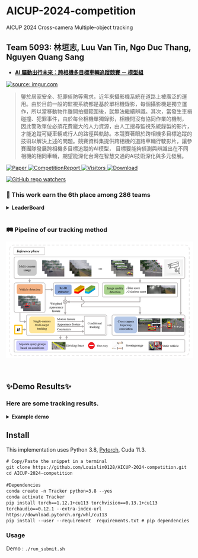 # AICUP-2024-competition
AICUP 2024 Cross-camera Multiple-object tracking

## Team 5093: 林垣志, Luu Van Tin, Ngo Duc Thang, Nguyen Quang Sang 
- [**AI 驅動出行未來：跨相機多目標車輛追蹤競賽 － 模型組**](https://tbrain.trendmicro.com.tw/Competitions/Details/33)  
  
<a href="https://tbrain.trendmicro.com.tw/Competitions/Details/33"><img src="https://i.imgur.com/3nfLbdW.png" title="source: imgur.com" /></a>  
> 鑒於居家安全、犯罪偵防等需求，近年來攝影機系統在道路上被廣泛的運用。由於目前一般的監視系統都是基於單相機錄影，每個攝影機是獨立運作，所以當移動物件離開拍攝範圍後，就無法繼續辨識。其次，當發生車禍碰撞、犯罪事件，由於每台相機單獨錄影，相機間沒有協同作業的機制，
> 因此警政單位必須花費龐大的人力資源，由人工搜尋監視系統錄製的影片，才能追蹤可疑車輛或行人的路徑與軌跡。本競賽著眼於跨相機多目標追蹤的技術以解決上述的問題。競賽資料集提供跨相機的道路車輛行駛影片，讓參賽團隊發展跨相機多目標追蹤的AI模型，
> 目標要能夠偵測與辨識出在不同相機的相同車輛，期望能深化台灣在智慧交通的AI技術深化與多元發展。 

<a href="https://drive.google.com/file/d/1VLShkCYHkK3wPXu97iid_D3epXNhmRP8/view?usp=sharing" target="_blank">
  <img src="https://img.shields.io/badge/Supplementary-Paper-blue" alt="Paper">
</a>

<a href="https://drive.google.com/file/d/1kPULVZGvUKC-0ohew0K2pYOyIksacUXv/view?usp=sharing" target="_blank">
  <img src="https://img.shields.io/badge/Supplementary-CompetitionReport-blue" alt="CompetitionReport">
</a>

<a href="https://api.visitorbadge.io/api/visitors?path=https%3A%2F%2Fgithub.com%2Louislin0128%2FAICUP-2024-competition&label=visitors&countColor=%232ccce4&style=plastic" target="_blank">
  <img src="https://api.visitorbadge.io/api/visitors?path=https%3A%2F%2Fgithub.com%2Louislin0128%2FAICUP-2024-competition&label=visitors&countColor=%232ccce4&style=plastic" alt="Visitors">
</a>

<a href="https://img.shields.io/github/downloads/Louislin0128/AICUP-2024-competition/total" target="_blank">
  <img src="https://img.shields.io/github/downloads/Louislin0128/AICUP-2024-competition/total" alt="Download">
</a>

[![GitHub repo watchers](https://img.shields.io/github/watchers/Louislin0128/AICUP-2024-competition?style=flat&logo=github&logoColor=whitesmoke&label=Watchers)](https://github.com/Louislin0128/AICUP-2024-competition/watchers)&#160;


### :medal_sports: This work earn the 6th place among 286 teams 
<details>
  <summary><b>LeaderBoard </b></summary>
  
  ![image](https://github.com/Louislin0128/AICUP-2024-competition/blob/main/photo/lb.png)
</details>

<br>

### :railway_track: Pipeline of our tracking method 
![image](https://github.com/Louislin0128/AICUP-2024-competition/blob/main/photo/architecture.png)

<br>

## ✨Demo Results✨
### Here are some tracking results.

<details>
  <summary><b>Example demo </b></summary>

  
### 1. result1

  https://github.com/Louislin0128/AICUP-2024-competition/assets/114489081/25dd80dd-501c-4226-a979-a4d2bf9a74ca

### 2. result2

  https://github.com/Louislin0128/AICUP-2024-competition/assets/114489081/dfa43ed4-1ed4-410e-8998-daac599c2ac1

### 3. result3

  https://github.com/Louislin0128/AICUP-2024-competition/assets/114489081/d396a703-3b5c-4d73-80e5-b4791d0c13f2

</details>

## Install
This implementation uses Python 3.8, [Pytorch](http://pytorch.org/),  Cuda 11.3. 
```shell
# Copy/Paste the snippet in a terminal
git clone https://github.com/Louislin0128/AICUP-2024-competition.git
cd AICUP-2024-competition

#Dependencies
conda create -n Tracker python=3.8 --yes
conda activate Tracker
pip install torch==1.12.1+cu113 torchvision==0.13.1+cu113 torchaudio==0.12.1 --extra-index-url https://download.pytorch.org/whl/cu113
pip install --user --requirement  requirements.txt # pip dependencies
```

### Usage

Demo :    ```./run_submit.sh``` <br>
